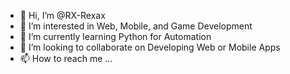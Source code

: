 - 👋 Hi, I’m @RX-Rexax
- 👀 I’m interested in Web, Mobile, and Game Development
- 🌱 I’m currently learning Python for Automation
- 💞️ I’m looking to collaborate on Developing Web or Mobile Apps
- 📫 How to reach me ...

<!---
RX-Rexax/RX-Rexax is a ✨ special ✨ repository because its `README.md` (this file) appears on your GitHub profile.
You can click the Preview link to take a look at your changes.
--->

